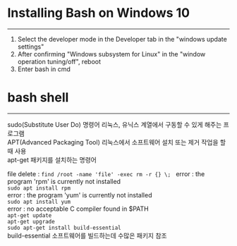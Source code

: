 # Installing Bash on Windows 10  
***  
1. Select the developer mode in the Developer tab in the "windows update settings"  
2. After confirming "Windows subsystem for Linux" in the "window operation tuning/off", reboot  
3. Enter bash in cmd  
# bash shell  
***  
sudo(Substitute User Do) 명령어 리눅스, 유닉스 계열에서 구동할 수 있게 해주는 프로그램  
APT(Advanced Packaging Tool) 리눅스에서 소프트웨어 설치 또는 제거 작업을 할 때 사용  
apt-get 패키지를 설치하는 명령어  
  
file delete : `find /root -name 'file' -exec rm -r {} \;`  
error : the program 'rpm' is currently not installed  
`sudo apt install rpm`  
error : the program 'yum' is currently not installed  
`sudo apt install yum`  
error : no acceptable C compiler found in $PATH  
`apt-get update`  
`apt-get upgrade`  
`sudo apt-get install build-essential`  
build-essential 소프트웨어를 빌드하는데 수많은 패키지 참조


